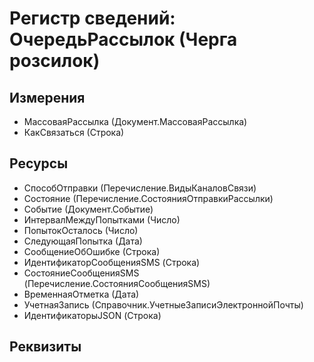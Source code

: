 ﻿# Регистр сведений: ОчередьРассылок (Черга розсилок)

## Измерения

- МассоваяРассылка (Документ.МассоваяРассылка)
- КакСвязаться (Строка)

## Ресурсы

- СпособОтправки (Перечисление.ВидыКаналовСвязи)
- Состояние (Перечисление.СостоянияОтправкиРассылки)
- Событие (Документ.Событие)
- ИнтервалМеждуПопытками (Число)
- ПопытокОсталось (Число)
- СледующаяПопытка (Дата)
- СообщениеОбОшибке (Строка)
- ИдентификаторСообщенияSMS (Строка)
- СостояниеСообщенияSMS (Перечисление.СостоянияСообщенияSMS)
- ВременнаяОтметка (Дата)
- УчетнаяЗапись (Справочник.УчетныеЗаписиЭлектроннойПочты)
- ИдентификаторыJSON (Строка)

## Реквизиты


